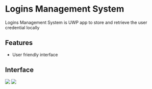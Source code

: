 <h1>Logins Management System</h1>
<p>Logins Management System is UWP app to store and retrieve the user credential locally</p>

<h2>Features</h2>
<ul>
<li>User friendly interface</li>
</ul>

<h2>Interface</h2>
<p>
<img src="http://eltabu.myweb.cs.uwindsor.ca/github/LoginsManagementSystem/interface1.png">
<img src="http://eltabu.myweb.cs.uwindsor.ca/github/LoginsManagementSystem/interface2.png">
</p>
